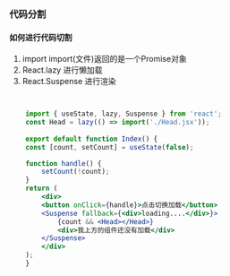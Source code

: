 
### 代码分割


####  如何进行代码切割

1. import 
import(文件)返回的是一个Promise对象
2. React.lazy 进行懒加载
3. React.Suspense 进行渲染


```jsx


    import { useState, lazy, Suspense } from 'react';
    const Head = lazy(() => import('./Head.jsx'));
    
    export default function Index() {
    const [count, setCount] = useState(false);

    function handle() {
        setCount(!count);
    }
    return (
        <div>
        <button onClick={handle}>点击切换加载</button>
        <Suspense fallback={<div>loading....</div>}>
            {count && <Head></Head>}
            <div>我上方的组件还没有加载</div>
        </Suspense>
        </div>
    );
    }

```